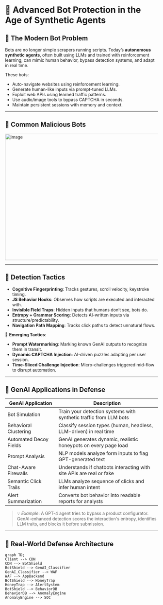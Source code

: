 # 🤖 Advanced Bot Protection in the Age of Synthetic Agents

## 🚨 The Modern Bot Problem

Bots are no longer simple scrapers running scripts. Today’s **autonomous synthetic agents**, often built using LLMs and trained with reinforcement learning, can mimic human behavior, bypass detection systems, and adapt in real time.

These bots:
- Auto-navigate websites using reinforcement learning.
- Generate human-like inputs via prompt-tuned LLMs.
- Exploit web APIs using learned traffic patterns.
- Use audio/image tools to bypass CAPTCHA in seconds.
- Maintain persistent sessions with memory and context.

---

## 👾 Common Malicious Bots

<img width="1157" height="416" alt="image" src="https://github.com/user-attachments/assets/46665873-9256-457a-9f59-0c0e8a0cab09" />

---

## 🎯 Detection Tactics

- **Cognitive Fingerprinting**: Tracks gestures, scroll velocity, keystroke timing.
- **JS Behavior Hooks**: Observes how scripts are executed and interacted with.
- **Invisible Field Traps**: Hidden inputs that humans don’t see, bots do.
- **Entropy + Grammar Scoring**: Detects AI-written inputs via structure/predictability.
- **Navigation Path Mapping**: Tracks click paths to detect unnatural flows.

🧪 **Emerging Tactics**:
- **Prompt Watermarking**: Marking known GenAI outputs to recognize them in transit.
- **Dynamic CAPTCHA Injection**: AI-driven puzzles adapting per user session.
- **Time-Sliced Challenge Injection**: Micro-challenges triggered mid-flow to disrupt automation.

---

## 🤖 GenAI Applications in Defense

| GenAI Application      | Description                                                         |
|------------------------|---------------------------------------------------------------------|
| Bot Simulation         | Train your detection systems with synthetic traffic from LLM bots   |
| Behavioral Clustering  | Classify session types (human, headless, LLM-driven) in real time   |
| Automated Decoy Fields | GenAI generates dynamic, realistic honeypots on every page load     |
| Prompt Analysis        | NLP models analyze form inputs to flag GPT-generated text           |
| Chat-Aware Firewalls   | Understands if chatbots interacting with site APIs are real or fake |
| Semantic Click Trails  | LLMs analyze sequence of clicks and infer human intent              |
| Alert Summarization    | Converts bot behavior into readable reports for analysts            |

> 💡 *Example*: A GPT-4 agent tries to bypass a product configurator. GenAI-enhanced detection scores the interaction's entropy, identifies LLM traits, and blocks it before submission.

---

## 🧱 Real-World Defense Architecture

```mermaid
graph TD;
Client --> CDN
CDN --> BotShield
BotShield --> GenAI_Classifier
GenAI_Classifier --> WAF
WAF --> AppBackend
BotShield --> HoneyTrap
HoneyTrap --> AlertSystem
BotShield --> BehaviorDB
BehaviorDB --> AnomalyEngine
AnomalyEngine --> SOC
